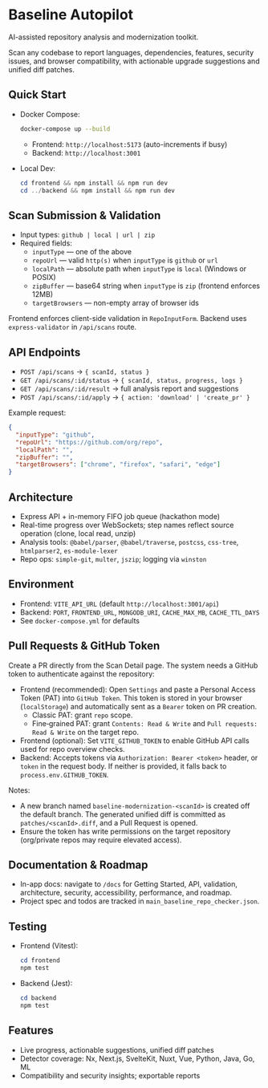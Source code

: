 # Baseline Autopilot

AI-assisted repository analysis and modernization toolkit.

Scan any codebase to report languages, dependencies, features, security issues, and browser compatibility, with actionable upgrade suggestions and unified diff patches.

## Quick Start

- Docker Compose:
  ```sh
  docker-compose up --build
  ```
  - Frontend: `http://localhost:5173` (auto-increments if busy)
  - Backend: `http://localhost:3001`

- Local Dev:
  ```powershell
  cd frontend && npm install && npm run dev
  cd ../backend && npm install && npm run dev
  ```

## Scan Submission & Validation

- Input types: `github | local | url | zip`
- Required fields:
  - `inputType` — one of the above
  - `repoUrl` — valid `http(s)` when `inputType` is `github` or `url`
  - `localPath` — absolute path when `inputType` is `local` (Windows or POSIX)
  - `zipBuffer` — base64 string when `inputType` is `zip` (frontend enforces 12MB)
  - `targetBrowsers` — non-empty array of browser ids

Frontend enforces client-side validation in `RepoInputForm`. Backend uses `express-validator` in `/api/scans` route.

## API Endpoints

- `POST /api/scans` → `{ scanId, status }`
- `GET /api/scans/:id/status` → `{ scanId, status, progress, logs }`
- `GET /api/scans/:id/result` → full analysis report and suggestions
- `POST /api/scans/:id/apply` → `{ action: 'download' | 'create_pr' }`

Example request:
```json
{
  "inputType": "github",
  "repoUrl": "https://github.com/org/repo",
  "localPath": "",
  "zipBuffer": "",
  "targetBrowsers": ["chrome", "firefox", "safari", "edge"]
}
```

## Architecture

- Express API + in-memory FIFO job queue (hackathon mode)
- Real-time progress over WebSockets; step names reflect source operation (clone, local read, unzip)
- Analysis tools: `@babel/parser`, `@babel/traverse`, `postcss`, `css-tree`, `htmlparser2`, `es-module-lexer`
- Repo ops: `simple-git`, `multer`, `jszip`; logging via `winston`

## Environment

- Frontend: `VITE_API_URL` (default `http://localhost:3001/api`)
- Backend: `PORT`, `FRONTEND_URL`, `MONGODB_URI`, `CACHE_MAX_MB`, `CACHE_TTL_DAYS`
- See `docker-compose.yml` for defaults

## Pull Requests & GitHub Token

Create a PR directly from the Scan Detail page. The system needs a GitHub token to authenticate against the repository:

- Frontend (recommended): Open `Settings` and paste a Personal Access Token (PAT) into `GitHub Token`. This token is stored in your browser (`localStorage`) and automatically sent as a `Bearer` token on PR creation.
  - Classic PAT: grant `repo` scope.
  - Fine‑grained PAT: grant `Contents: Read & Write` and `Pull requests: Read & Write` on the target repo.
- Frontend (optional): Set `VITE_GITHUB_TOKEN` to enable GitHub API calls used for repo overview checks.
- Backend: Accepts tokens via `Authorization: Bearer <token>` header, or `token` in the request body. If neither is provided, it falls back to `process.env.GITHUB_TOKEN`.

Notes:
- A new branch named `baseline-modernization-<scanId>` is created off the default branch. The generated unified diff is committed as `patches/<scanId>.diff`, and a Pull Request is opened.
- Ensure the token has write permissions on the target repository (org/private repos may require elevated access).

## Documentation & Roadmap

- In-app docs: navigate to `/docs` for Getting Started, API, validation, architecture, security, accessibility, performance, and roadmap.
- Project spec and todos are tracked in `main_baseline_repo_checker.json`.

## Testing

- Frontend (Vitest):
  ```powershell
  cd frontend
  npm test
  ```
- Backend (Jest):
  ```powershell
  cd backend
  npm test
  ```

## Features

- Live progress, actionable suggestions, unified diff patches
- Detector coverage: Nx, Next.js, SvelteKit, Nuxt, Vue, Python, Java, Go, ML
- Compatibility and security insights; exportable reports